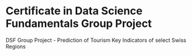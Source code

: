 # Certificate in Data Science Fundamentals Group Project
DSF Group Project - Prediction of Tourism Key Indicators of select Swiss Regions
